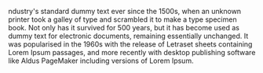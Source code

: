 ndustry's standard dummy text ever since the 1500s, when an unknown printer took a galley of type
and scrambled it to make a type specimen book. Not only has it survived for 500 years, but it has become
used as dummy text for electronic documents, remaining essentially unchanged. It was popularised in
the 1960s with the release of Letraset sheets containing Lorem Ipsum passages, and more recently
with desktop publishing software like Aldus PageMaker including versions of Lorem Ipsum.